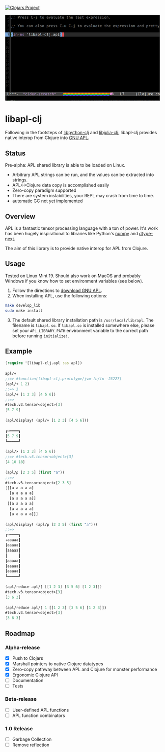 [![Clojars Project](https://img.shields.io/clojars/v/jjtolton/libapl-clj.svg)](https://clojars.org/jjtolton/libapl-clj)

![libapl-clj being awesome](resources/images/toAPL.gif)

# libapl-clj

Following in the footsteps of [libpython-clj](https://github.com/clj-python/libpython-clj)
and [libjulia-clj](https://github.com/cnuernber/libjulia-clj), libapl-clj provides native
interop from Clojure into [GNU APL](https://www.gnu.org/software/apl/).

## Status

Pre-alpha: APL shared library is able to be loaded on Linux. 
* Arbitrary APL strings can be run, and the values can be extracted into strings.
* APL<->Clojure data copy is accomplished easily
* Zero-copy paradigm supported
* There are system instabilities, your REPL may crash from time to time.
* automatic GC not yet implemented

## Overview

APL is a fantastic tensor processing language with a ton of power. It's work has been
hugely inspirational to libraries like Python's [numpy](https://numpy.org/) and
[dtype-next](https://cnuernber.github.io/dtype-next/).

The aim of this library is to provide native interop for APL from Clojure.

## Usage

Tested on Linux Mint 19. Should also work on MacOS and probably Windows if you
know how to set environment variables (see below).

1. Follow the directions to [download GNU APL](https://www.gnu.org/software/apl/).
2. When installing APL, use the following options:
```bash
make develop_lib
sudo make install
```
3. The default shared library installation path is `/usr/local/lib/apl`. The filename
is `libapl.so`. If `libapl.so` is installed somewhere else, please set your `APL_LIBRARY_PATH`
environment variable to the correct path before running `initialize!`.

## Example

```clojure
(require '[libapl-clj.apl :as apl])

apl/+
;;=> #function[libapl-clj.prototype/jvm-fn/fn--23227]
(apl/+ 1 2)
;;=> 3
(apl/+ [1 2 3] [4 5 6])
;;=>
#tech.v3.tensor<object>[3]
[5 7 9]

(apl/display! (apl/+ [1 2 3] [4 5 6]))

┏→━━━━┓
┃5 7 9┃
┗━━━━━┛

(apl/× [1 2 3] [4 5 6])
;;=> #tech.v3.tensor<object>[3]
[4 10 18]

(apl/⍴ [2 3 5] (first "a"))
;;=>
#tech.v3.tensor<object>[2 3 5]
[[[a a a a a]
  [a a a a a]
  [a a a a a]]
 [[a a a a a]
  [a a a a a]
  [a a a a a]]]

(apl/display! (apl/⍴ [2 3 5] (first "a")))
;;=>
┏→━━━━┓
↓aaaaa┃
┃aaaaa┃
┃aaaaa┃
┃     ┃
┃aaaaa┃
┃aaaaa┃
┃aaaaa┃
┗━━━━━┛

(apl/reduce apl/⌈ [[1 2 3] [3 5 6] [1 2 3]])
#tech.v3.tensor<object>[3]
[3 6 3]

(apl/reduce apl/⌈ 1 [[1 2 3] [3 5 6] [1 2 3]])
#tech.v3.tensor<object>[3]
[3 6 3]

```

## Roadmap

### Alpha-release
* [x] Push to Clojars 
* [x] Marshall pointers to native Clojure datatypes 
* [x] Zero-copy pathway between APL and Clojure for monster performance 
* [x] Ergonomic Clojure API
* [ ] Documentation
* [ ] Tests

### Beta-release
* [ ] User-defined APL functions
* [ ] APL function combinators

### 1.0 Release
* [ ] Garbage Collection
* [ ] Remove reflection
